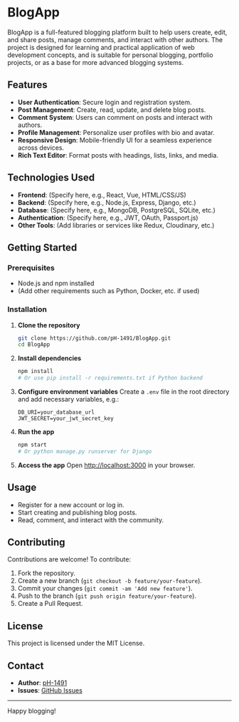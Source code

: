 # BlogApp

BlogApp is a full-featured blogging platform built to help users create, edit, and share posts, manage comments, and interact with other authors. The project is designed for learning and practical application of web development concepts, and is suitable for personal blogging, portfolio projects, or as a base for more advanced blogging systems.

## Features

- **User Authentication**: Secure login and registration system.
- **Post Management**: Create, read, update, and delete blog posts.
- **Comment System**: Users can comment on posts and interact with authors.
- **Profile Management**: Personalize user profiles with bio and avatar.
- **Responsive Design**: Mobile-friendly UI for a seamless experience across devices.
- **Rich Text Editor**: Format posts with headings, lists, links, and media.

## Technologies Used

- **Frontend**: (Specify here, e.g., React, Vue, HTML/CSS/JS)
- **Backend**: (Specify here, e.g., Node.js, Express, Django, etc.)
- **Database**: (Specify here, e.g., MongoDB, PostgreSQL, SQLite, etc.)
- **Authentication**: (Specify here, e.g., JWT, OAuth, Passport.js)
- **Other Tools**: (Add libraries or services like Redux, Cloudinary, etc.)

## Getting Started

### Prerequisites

- Node.js and npm installed
- (Add other requirements such as Python, Docker, etc. if used)

### Installation

1. **Clone the repository**
   ```bash
   git clone https://github.com/pH-1491/BlogApp.git
   cd BlogApp
   ```

2. **Install dependencies**
   ```bash
   npm install
   # Or use pip install -r requirements.txt if Python backend
   ```

3. **Configure environment variables**
   Create a `.env` file in the root directory and add necessary variables, e.g.:
   ```
   DB_URI=your_database_url
   JWT_SECRET=your_jwt_secret_key
   ```

4. **Run the app**
   ```bash
   npm start
   # Or python manage.py runserver for Django
   ```

5. **Access the app**
   Open [http://localhost:3000](http://localhost:3000) in your browser.

## Usage

- Register for a new account or log in.
- Start creating and publishing blog posts.
- Read, comment, and interact with the community.

## Contributing

Contributions are welcome! To contribute:

1. Fork the repository.
2. Create a new branch (`git checkout -b feature/your-feature`).
3. Commit your changes (`git commit -am 'Add new feature'`).
4. Push to the branch (`git push origin feature/your-feature`).
5. Create a Pull Request.

## License

This project is licensed under the MIT License.

## Contact

- **Author**: [pH-1491](https://github.com/pH-1491)
- **Issues**: [GitHub Issues](https://github.com/pH-1491/BlogApp/issues)

---

Happy blogging!
